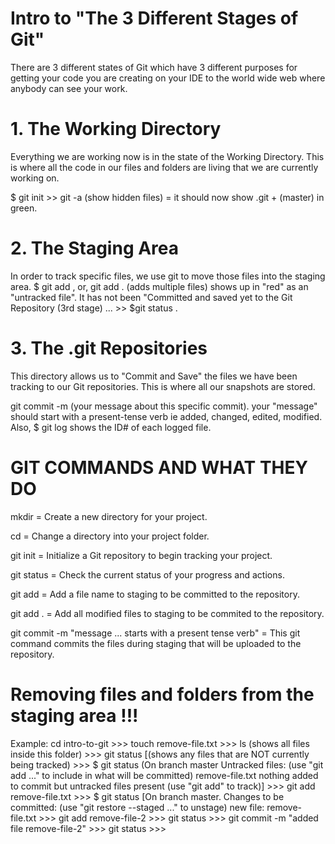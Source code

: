 # Intro to "The 3 Different Stages of Git"
 There are 3 different states of Git which have 3 different purposes for getting your code you are creating on your IDE to the world wide web where anybody can see your work. 

# 1. The Working Directory
Everything we are working now is in the state of the Working Directory. This is where all the code in our files and folders are living that we are currently working on.

$ git init >> git -a (show hidden files) = it should now show .git + (master) in green.

# 2. The Staging Area
In order to track specific files, we use git to move those files into the staging area.
$ git add <filename>, or, git add . (adds multiple files) shows up in "red" as an "untracked file". It has not been "Committed and saved yet to the Git Repository (3rd stage) ... >> $git status .

# 3. The .git Repositories
This directory allows us to "Commit and Save" the files we have been tracking to our Git repositories. This is where all our snapshots are stored.

git commit -m (your message about this specific commit). your "message" should start with a present-tense verb ie added, changed, edited, modified. Also, $ git log shows the ID# of each logged file.

# GIT COMMANDS AND WHAT THEY DO

mkdir = Create a new directory for your project.

cd <folder name> = Change a directory into your project folder.

git init = Initialize a Git repository to begin tracking your project.

git status = Check the current status of your progress and actions.

git add <file name> = Add a file name to staging to be committed to the repository.

git add . = Add all modified files to staging to be commited to the repository.

git commit -m "message ... starts with a present tense verb" = This git command commits the files during staging that will be uploaded to the repository.


# Removing files and folders from the staging area !!!
Example: cd intro-to-git  >>>  touch remove-file.txt  >>>   ls (shows all files inside this folder)  >>>  git status [(shows any files that are NOT currently being tracked)  >>>  $ git status (On branch master  Untracked files: (use "git add <file>..." to include in what will be committed) remove-file.txt nothing added to commit but untracked files present (use "git add" to track)]  >>>  git add remove-file.txt >>>  $ git status [On branch master. Changes to be committed: (use "git restore --staged <file>..." to unstage) new file: remove-file.txt  >>>  git add remove-file-2  >>>  git status  >>>  git commit -m "added file remove-file-2"  >>>  git status  >>>  